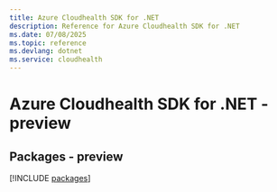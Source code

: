 ```yaml
---
title: Azure Cloudhealth SDK for .NET
description: Reference for Azure Cloudhealth SDK for .NET
ms.date: 07/08/2025
ms.topic: reference
ms.devlang: dotnet
ms.service: cloudhealth
---
```

# Azure Cloudhealth SDK for .NET - preview
## Packages - preview
[!INCLUDE [packages](cloudhealth-index.md)]